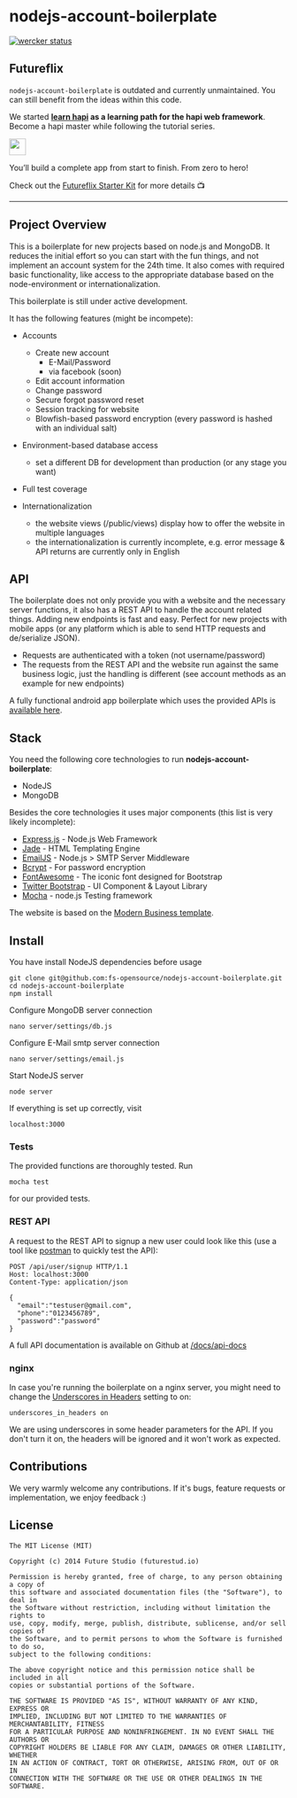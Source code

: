 
# nodejs-account-boilerplate

[![wercker status](https://app.wercker.com/status/e7c05973023d996d7ccdbe65c3c6307e/s/master "wercker status")](https://app.wercker.com/project/bykey/e7c05973023d996d7ccdbe65c3c6307e)


## Futureflix
`nodejs-account-boilerplate` is outdated and currently unmaintained. You can still benefit from the ideas within this code.

We started **[learn hapi](http://learnhapi.com) as a learning path for the hapi web framework**. Become a hapi master while following the tutorial series.

<p>
  <a href="http://learnhapi.com">	
    <img src="https://futurestud.io/images/badges/hapi-hero-md.svg" height="30" />	
  </a>
</p>

You’ll build a complete app from start to finish. From zero to hero!

Check out the [Futureflix Starter Kit](https://github.com/fs-opensource/futureflix-starter-kit) for more details :tv:


-----


## Project Overview
This is a boilerplate for new projects based on node.js and MongoDB. It reduces the initial effort so you can start with the fun things, and not implement an account system for the 24th time. It also comes with required basic functionality, like access to the appropriate database based on the node-environment or internationalization.

This boilerplate is still under active development.

It has the following features (might be incompete):

- Accounts
  - Create new account
    - E-Mail/Password
    - via facebook (soon)
  - Edit account information
  - Change password
  - Secure forgot password reset
  - Session tracking for website
  - Blowfish-based password encryption (every password is hashed with an individual salt)

- Environment-based database access
  - set a different DB for development than production (or any stage you want)

- Full test coverage

- Internationalization
  - the website views (/public/views) display how to offer the website in multiple languages
  - the internationalization is currently incomplete, e.g. error message & API returns are currently only in English

## API
The boilerplate does not only provide you with a website and the necessary server functions, it also has a REST API to handle the account related things. Adding new endpoints is fast and easy. Perfect for new projects with mobile apps (or any platform which is able to send HTTP requests and de/serialize JSON).

- Requests are authenticated with a token (not username/password)
- The requests from the REST API and the website run against the same business logic, just the handling is different (see account methods as an example for new endpoints)

A fully functional android app boilerplate which uses the provided APIs is [available here](https://github.com/fs-opensource/android-boilerplate).

## Stack
You need the following core technologies to run **nodejs-account-boilerplate**:
- NodeJS
- MongoDB

Besides the core technologies it uses major components (this list is very likely incomplete):

* [Express.js](http://expressjs.com/) - Node.js Web Framework
* [Jade](http://jade-lang.com/) - HTML Templating Engine
* [EmailJS](http://github.com/eleith/emailjs) - Node.js > SMTP Server Middleware
* [Bcrypt](https://npmjs.org/package/bcrypt-nodejs) - For password encryption
* [FontAwesome](http://fortawesome.github.io/Font-Awesome/) - The iconic font designed for Bootstrap
* [Twitter Bootstrap](http://twitter.github.com/bootstrap/) - UI Component & Layout Library
* [Mocha](https://npmjs.org/package/mocha) - node.js Testing framework

The website is based on the [Modern Business template](http://startbootstrap.com/templates/modern-business/).

## Install
You have install NodeJS dependencies before usage

```
git clone git@github.com:fs-opensource/nodejs-account-boilerplate.git
cd nodejs-account-boilerplate
npm install
```

Configure MongoDB server connection
```
nano server/settings/db.js
```

Configure E-Mail smtp server connection
```
nano server/settings/email.js
```

Start NodeJS server
```
node server
```

If everything is set up correctly, visit
```
localhost:3000
```

### Tests

The provided functions are thoroughly tested. Run

```
mocha test
```

for our provided tests.

### REST API

A request to the REST API to signup a new user could look like this (use a tool like [postman](http://getpostman.com/) to quickly test the API):

```
POST /api/user/signup HTTP/1.1
Host: localhost:3000
Content-Type: application/json

{ 
  "email":"testuser@gmail.com",
  "phone":"0123456789",
  "password":"password"
}
```

A full API documentation is available on Github at [/docs/api-docs](https://github.com/fs-opensource/nodejs-account-boilerplate/tree/develop/docs/api-doc)

### nginx

In case you're running the boilerplate on a nginx server, you might need to change the [Underscores in Headers](http://nginx.org/en/docs/http/ngx_http_core_module.html#underscores_in_headers) setting to on:

```
underscores_in_headers on
```

We are using underscores in some header parameters for the API. If you don't turn it on, the headers will be ignored and it won't work as expected.

## Contributions

We very warmly welcome any contributions. If it's bugs, feature requests or implementation, we enjoy feedback :)

## License

```
The MIT License (MIT)

Copyright (c) 2014 Future Studio (futurestud.io)

Permission is hereby granted, free of charge, to any person obtaining a copy of 
this software and associated documentation files (the "Software"), to deal in
the Software without restriction, including without limitation the rights to
use, copy, modify, merge, publish, distribute, sublicense, and/or sell copies of
the Software, and to permit persons to whom the Software is furnished to do so,
subject to the following conditions:

The above copyright notice and this permission notice shall be included in all
copies or substantial portions of the Software.

THE SOFTWARE IS PROVIDED "AS IS", WITHOUT WARRANTY OF ANY KIND, EXPRESS OR
IMPLIED, INCLUDING BUT NOT LIMITED TO THE WARRANTIES OF MERCHANTABILITY, FITNESS
FOR A PARTICULAR PURPOSE AND NONINFRINGEMENT. IN NO EVENT SHALL THE AUTHORS OR
COPYRIGHT HOLDERS BE LIABLE FOR ANY CLAIM, DAMAGES OR OTHER LIABILITY, WHETHER
IN AN ACTION OF CONTRACT, TORT OR OTHERWISE, ARISING FROM, OUT OF OR IN
CONNECTION WITH THE SOFTWARE OR THE USE OR OTHER DEALINGS IN THE SOFTWARE.
```

